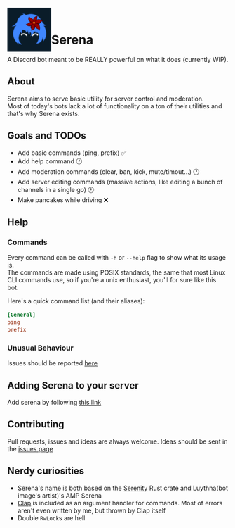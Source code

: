 <p>
  <img src="./serena.png" width="100" align="left">
  </br>
</p>

# Serena
A Discord bot meant to be REALLY powerful on what it does (currently WIP).

## About
Serena aims to serve basic utility for server control and moderation.<br>
Most of today's bots lack a lot of functionality on a ton of their utilities and that's why Serena exists.

## Goals and TODOs
- Add basic commands (ping, prefix) ✅
- Add help command 🕐
- Add moderation commands (clear, ban, kick, mute/timout...) 🕐
- Add server editing commands (massive actions, like editing a bunch of channels in a single go) 🕐
- Make pancakes while driving ❌

## Help
### Commands
Every command can be called with `-h` or `--help` flag to show what its usage is.<br>
The commands are made using POSIX standards, the same that most Linux CLI commands use,
so if you're a unix enthusiast, you'll for sure like this bot.

Here's a quick command list (and their aliases):
```ini
[General]
ping
prefix
```
### Unusual Behaviour
Issues should be reported [here](https://github.com/S0raWasTaken/Threadripper-bot/issues)

## Adding Serena to your server
Add serena by following [this link](https://discord.com/oauth2/authorize?client_id=927705546541387786&scope=bot&permissions=328527637630)

## Contributing
Pull requests, issues and ideas are always welcome. Ideas should be sent in the [issues page](https://github.com/S0raWasTaken/Threadripper-bot/issues)

## Nerdy curiosities
- Serena's name is both based on the [Serenity](http://crates.io/crates/serenity) Rust crate and Luythna(bot image's artist)'s AMP Serena
- [Clap](http://crates.io/crates/clap) is included as an argument handler for commands. Most of errors aren't even written by me, but thrown by Clap itself
- Double `RwLock`s are hell
